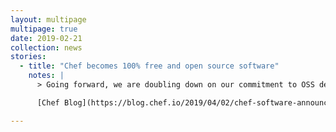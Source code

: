 ```yaml
---
layout: multipage
multipage: true
date: 2019-02-21
collection: news
stories:
  - title: "Chef becomes 100% free and open source software"
    notes: |
      > Going forward, we are doubling down on our commitment to OSS development as we extend our support for the needs of enterprise-class transformation. Starting today, we will expand the scope of our open source licensing to include 100% of our software under the Apache 2.0 license (consistent with our existing Chef Infra, Chef InSpec, and Chef Habitat license terms) without any restrictions on the use, distribution or monetization of our source code as long as our trademark policy is respected. We welcome anyone to use and extend our software for any purpose in alignment with the four essential freedoms of Free Software.

      [Chef Blog](https://blog.chef.io/2019/04/02/chef-software-announces-the-enterprise-automation-stack/)

---
```

